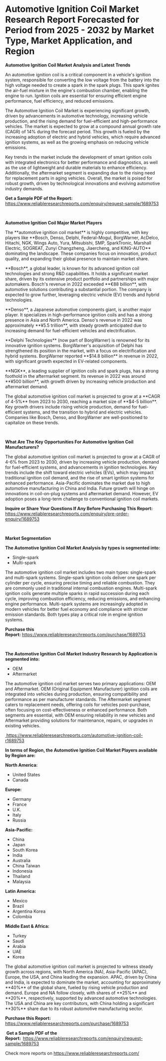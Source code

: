 <p><h1>Automotive Ignition Coil Market Research Report Forecasted for Period from 2025 -  2032 by Market Type, Market Application, and Region</h1></p><p><strong>Automotive Ignition Coil Market Analysis and Latest Trends</strong></p>
<p><p>An automotive ignition coil is a critical component in a vehicle's ignition system, responsible for converting the low voltage from the battery into the high voltage needed to create a spark in the spark plugs. This spark ignites the air-fuel mixture in the engine's combustion chamber, enabling the engine to run. Ignition coils are essential for ensuring efficient engine performance, fuel efficiency, and reduced emissions.</p><p>The Automotive Ignition Coil Market is experiencing significant growth, driven by advancements in automotive technology, increasing vehicle production, and the rising demand for fuel-efficient and high-performance vehicles. The market is expected to grow at a compound annual growth rate (CAGR) of 14% during the forecast period. This growth is fueled by the increasing adoption of electric and hybrid vehicles, which require advanced ignition systems, as well as the growing emphasis on reducing vehicle emissions.</p><p>Key trends in the market include the development of smart ignition coils with integrated electronics for better performance and diagnostics, as well as the use of lightweight and durable materials to enhance efficiency. Additionally, the aftermarket segment is expanding due to the rising need for replacement parts in aging vehicles. Overall, the market is poised for robust growth, driven by technological innovations and evolving automotive industry demands.</p></p>
<p><strong>Get a Sample PDF of the Report:&nbsp;</strong> <a href="https://www.reliableresearchreports.com/enquiry/request-sample/1689753?utm_campaign=48&utm_medium=2&utm_source=Github&utm_content=ia&utm_term=22012025&utm_id=automotive-ignition-coil">https://www.reliableresearchreports.com/enquiry/request-sample/1689753</a></p>
<p>&nbsp;</p>
<p><strong>Automotive Ignition Coil Major Market Players</strong></p>
<p><p>The **automotive ignition coil market** is highly competitive, with key players like **Bosch, Denso, Delphi, Federal-Mogul, BorgWarner, AcDelco, Hitachi, NGK, Wings Auto, Yura, Mitsubishi, SMP, SparkTronic, Marshall Electric, SOGREAT, Zunyi Changzheng, Jiaercheng, and KING-AUTO** dominating the landscape. These companies focus on innovation, product quality, and expanding their global presence to maintain market share.</p><p>**Bosch**, a global leader, is known for its advanced ignition coil technologies and strong R&D capabilities. It holds a significant market share, driven by its extensive product portfolio and partnerships with major automakers. Bosch's revenue in 2022 exceeded **€88 billion**, with automotive solutions contributing a substantial portion. The company is expected to grow further, leveraging electric vehicle (EV) trends and hybrid technologies.</p><p>**Denso**, a Japanese automotive components giant, is another major player. It specializes in high-performance ignition coils and has a strong presence in Asia and North America. Denso's revenue in 2022 was approximately **¥5.5 trillion**, with steady growth anticipated due to increasing demand for fuel-efficient vehicles and electrification.</p><p>**Delphi Technologies** (now part of BorgWarner) is renowned for its innovative ignition systems. BorgWarner's acquisition of Delphi has strengthened its position in the market, with a focus on electrification and hybrid systems. BorgWarner reported **$14.8 billion** in revenue in 2022, with significant growth expected in EV-related components.</p><p>**NGK**, a leading supplier of ignition coils and spark plugs, has a strong foothold in the aftermarket segment. Its revenue in 2022 was around **¥500 billion**, with growth driven by increasing vehicle production and aftermarket demand.</p><p>The global automotive ignition coil market is projected to grow at a **CAGR of 4-5%** from 2023 to 2030, reaching a market size of **$4-5 billion**. Key growth drivers include rising vehicle production, demand for fuel-efficient systems, and the transition to hybrid and electric vehicles. Companies like Bosch, Denso, and BorgWarner are well-positioned to capitalize on these trends.</p></p>
<p>&nbsp;</p>
<p><strong>What Are The Key Opportunities For Automotive Ignition Coil Manufacturers?</strong></p>
<p><p>The global automotive ignition coil market is projected to grow at a CAGR of 4-6% from 2023 to 2030, driven by increasing vehicle production, demand for fuel-efficient systems, and advancements in ignition technologies. Key trends include the shift toward electric vehicles (EVs), which may impact traditional ignition coil demand, and the rise of smart ignition systems for enhanced performance. Asia-Pacific dominates the market due to high automotive manufacturing in China and India. Future growth will hinge on innovations in coil-on-plug systems and aftermarket demand. However, EV adoption poses a long-term challenge to conventional ignition coil markets.</p></p>
<p><strong>Inquire or Share Your Questions If Any Before Purchasing This Report:</strong> <a href="https://www.reliableresearchreports.com/enquiry/pre-order-enquiry/1689753?utm_campaign=48&utm_medium=2&utm_source=Github&utm_content=ia&utm_term=22012025&utm_id=automotive-ignition-coil">https://www.reliableresearchreports.com/enquiry/pre-order-enquiry/1689753</a></p>
<p>&nbsp;</p>
<p><strong>Market Segmentation</strong></p>
<p><strong>The Automotive Ignition Coil Market Analysis by types is segmented into:</strong></p>
<p><ul><li>Single-spark</li><li>Multi-spark</li></ul></p>
<p><p>The automotive ignition coil market includes two main types: single-spark and multi-spark systems. Single-spark ignition coils deliver one spark per cylinder per cycle, ensuring precise timing and reliable combustion. They are commonly used in traditional internal combustion engines. Multi-spark ignition coils generate multiple sparks in rapid succession during each cycle, improving combustion efficiency, reducing emissions, and enhancing engine performance. Multi-spark systems are increasingly adopted in modern vehicles for better fuel economy and compliance with stricter emission standards. Both types play a critical role in engine ignition systems.</p></p>
<p><strong>Purchase this Report:&nbsp;</strong><a href="https://www.reliableresearchreports.com/purchase/1689753?utm_campaign=48&utm_medium=2&utm_source=Github&utm_content=ia&utm_term=22012025&utm_id=automotive-ignition-coil">https://www.reliableresearchreports.com/purchase/1689753</a></p>
<p>&nbsp;</p>
<p><strong>The Automotive Ignition Coil Market Industry Research by Application is segmented into:</strong></p>
<p><ul><li>OEM</li><li>Aftermarket</li></ul></p>
<p><p>The automotive ignition coil market serves two primary applications: OEM and Aftermarket. OEM (Original Equipment Manufacturer) ignition coils are integrated into vehicles during production, ensuring compatibility and performance as per manufacturer standards. The Aftermarket segment caters to replacement needs, offering coils for vehicles post-purchase, often focusing on cost-effectiveness or enhanced performance. Both segments are essential, with OEM ensuring reliability in new vehicles and Aftermarket providing solutions for maintenance, repairs, or upgrades in existing vehicles.</p></p>
<p><a href="https://www.reliableresearchreports.com/automotive-ignition-coil-r1689753?utm_campaign=48&utm_medium=2&utm_source=Github&utm_content=ia&utm_term=22012025&utm_id=automotive-ignition-coil">&nbsp;https://www.reliableresearchreports.com/automotive-ignition-coil-r1689753</a></p>
<p><strong>In terms of Region, the Automotive Ignition Coil Market Players available by Region are:</strong></p>
<p>
    <p> <strong> North America: </strong>
        <ul>
            <li>United States</li>
            <li>Canada</li>
        </ul>
        </p> 
    <p> <strong> Europe: </strong>
        <ul>
            <li>Germany</li>
            <li>France</li>
            <li>U.K.</li>
            <li>Italy</li>
            <li>Russia</li>
        </ul>
        </p> 
    <p> <strong> Asia-Pacific: </strong>
        <ul>
            <li>China</li>
            <li>Japan</li>
            <li>South Korea</li>
            <li>India</li>
            <li>Australia</li>
            <li>China Taiwan</li>
            <li>Indonesia</li>
            <li>Thailand</li>
            <li>Malaysia</li>
        </ul>
        </p> 
    <p> <strong> Latin America: </strong>
        <ul>
            <li>Mexico</li>
            <li>Brazil</li>
            <li>Argentina Korea</li>
            <li>Colombia</li>
        </ul>
        </p> 
    <p> <strong> Middle East & Africa: </strong>
        <ul>
            <li>Turkey</li>
            <li>Saudi</li>
            <li>Arabia</li>
            <li>UAE</li>
            <li>Korea</li>
        </ul>
    </p>
    </p>
<p><p>The global automotive ignition coil market is projected to witness steady growth across regions, with North America (NA), Asia-Pacific (APAC), Europe, the USA, and China leading the expansion. APAC, driven by China and India, is expected to dominate the market, accounting for approximately **40%** of the global share, fueled by rising vehicle production and demand. Europe and NA follow closely, with shares of **25%** and **20%**, respectively, supported by advanced automotive technologies. The USA and China are key contributors, with China holding a significant **30%** share due to its robust automotive manufacturing sector.</p></p>
<p><strong>Purchase this Report: </strong><a href="https://www.reliableresearchreports.com/purchase/1689753?utm_campaign=48&utm_medium=2&utm_source=Github&utm_content=ia&utm_term=22012025&utm_id=automotive-ignition-coil">https://www.reliableresearchreports.com/purchase/1689753</a></p>
<p>&nbsp;<strong>Get a Sample PDF of the Report:&nbsp;&nbsp;</strong><a href="https://www.reliableresearchreports.com/enquiry/request-sample/1689753?utm_campaign=48&utm_medium=2&utm_source=Github&utm_content=ia&utm_term=22012025&utm_id=automotive-ignition-coil">https://www.reliableresearchreports.com/enquiry/request-sample/1689753</a></p>
<p><strong></strong></p>
<p>Check more reports on <a href="https://www.reliableresearchreports.com/?utm_campaign=48&utm_medium=2&utm_source=Github&utm_content=ia&utm_term=22012025&utm_id=automotive-ignition-coil">https://www.reliableresearchreports.com/</a></p>